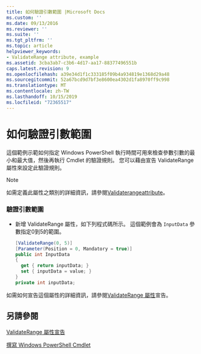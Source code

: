 ```yaml
---
title: 如何驗證引數範圍 |Microsoft Docs
ms.custom: ''
ms.date: 09/13/2016
ms.reviewer: ''
ms.suite: ''
ms.tgt_pltfrm: ''
ms.topic: article
helpviewer_keywords:
- ValidateRange attribute, example
ms.assetid: 3cba3ab7-c3b6-4d17-aa17-88377496551b
caps.latest.revision: 9
ms.openlocfilehash: a39e34d1f1c333185f09b4a934819e1368d29a48
ms.sourcegitcommit: 52a67bcd9d7bf3e8600ea4302d1fa8970ff9c998
ms.translationtype: MT
ms.contentlocale: zh-TW
ms.lasthandoff: 10/15/2019
ms.locfileid: "72365517"
---
```

# <a name="how-to-validate-an-argument-range"></a>如何驗證引數範圍

這個範例示範如何指定 Windows PowerShell 執行時間可用來檢查參數引數的最小和最大值，然後再執行 Cmdlet 的驗證規則。 您可以藉由宣告 ValidateRange 屬性來設定此驗證規則。

> [!NOTE]
> 如需定義此屬性之類別的詳細資訊，請參閱[Validaterangeattribute](/dotnet/api/System.Management.Automation.ValidateRangeAttribute)。

### <a name="to-validate-an-argument-range"></a>驗證引數範圍

- 新增 ValidateRange 屬性，如下列程式碼所示。 這個範例會為 `InputData` 參數指定0到5的範圍。

    ```csharp
    [ValidateRange(0, 5)]
    [Parameter(Position = 0, Mandatory = true)]
    public int InputData
    {
      get { return inputData; }
      set { inputData = value; }
    }
    private int inputData;
    ```

如需如何宣告這個屬性的詳細資訊，請參閱[ValidateRange 屬性](./validaterange-attribute-declaration.md)宣告。

## <a name="see-also"></a>另請參閱

[ValidateRange 屬性宣告](./validaterange-attribute-declaration.md)

[撰寫 Windows PowerShell Cmdlet](./writing-a-windows-powershell-cmdlet.md)
